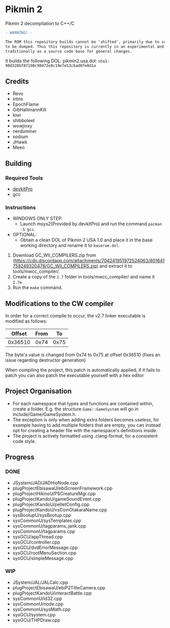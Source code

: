 # Pikmin 2
Pikmin 2 decompilation to C++/C

```diff
- WARNING! -

The ROM this repository builds cannot be 'shifted', primarily due to some hardcoded pointers which have yet
to be dumped. Thus this repository is currently in an experimental and research phase and cannot yet be used
traditionally as a source code base for general changes.
```

It builds the following DOL:
pikmin2.usa.dol: `sha1: 90d328bf8f190c90472e8c19e7e53c6ad0fe0d1a`

## Credits
- Revo
- intns
- EpochFlame
- GibHaltmannKill
- kiwi
- shibboleet
- wowjinxy
- nerduminer
- sodium
- JHawk
- Meeo

## Building

### Required Tools
* [devkitPro](https://devkitpro.org/wiki/Getting_Started)
* gcc

### Instructions

* WINDOWS ONLY STEP:
	- Launch msys2(Provided by devkitPro) and run the command `pacman -S gcc`.
* OPTIONAL:
	- Obtain a clean DOL of Pikmin 2 USA 1.0 and place it in the base working directory and rename it to `baserom.dol`.
	
1. Download GC_WII_COMPILERS.zip from (https://cdn.discordapp.com/attachments/704241951972524063/801641758249320478/GC_WII_COMPILERS.zip) and extract it to tools/mwcc_compiler/.
2. Create a copy of the `2.7` folder in tools/mwcc_compiler/ and name it `2.7e`.
3. Run the `make` command.

## Modifications to the CW compiler
In order for a correct compile to occur, the v2.7 linker executable is modified as follows:

| Offset | From | To |
| :---: | :---: | :---: |
| 0x36510 | 0x74 | 0x75 |

The byte's value is changed from 0x74 to 0x75 at offset 0x36510 (fixes an issue regarding destructor generation)

When compiling the project, this patch is automatically applied, if it fails to patch you can also patch the executable yourself with a hex editor

## Project Organisation
- For each namespace that types and functions are contained within, create a folder. E.g. the structure `Game::GameSystem` will go in include/Game/GameSystem.h.
- The exception is only when adding extra folders becomes useless, for example having to add multiple folders that are empty, you can instead opt for creating a header file with the namespace's definitions inside.
- The project is actively formatted using .clang-format, for a consistent code style.

## Progress
### DONE
- JSystem/JAD/JADHioNode.cpp
- plugProjectEbisawaU/ebiScreenFramework.cpp
- plugProjectHikinoU/PSCreatureMgr.cpp
- plugProjectKandoU/gameSoundEvent.cpp
- plugProjectKandoU/pelletConfig.cpp
- plugProjectKandoU/vsCoinOtakaraName.cpp
- sysBootupU/sysBootup.cpp
- sysCommonU/sysTemplates.cpp
- sysCommonU/tagparams_jank.cpp
- sysCommonU/tagparams.cpp
- sysGCU/appThread.cpp
- sysGCU/controller.cpp
- sysGCU/dvdErrorMessage.cpp
- sysGCU/rootMenuSection.cpp
- sysGCU/simpleMessage.cpp
### WIP
- JSystem/JAL/JALCalc.cpp
- plugProjectEbisawaU/ebiP2TitleCamera.cpp
- plugProjectKandoU/interactBattle.cpp
- sysCommonU/id32.cpp
- sysCommonU/node.cpp
- sysCommonU/sysMath.cpp
- sysGCU/system.cpp
- sysGCU/THPDraw.cpp
